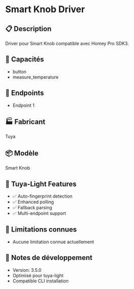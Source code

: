 # Smart Knob Driver

## 📋 Description
Driver pour Smart Knob compatible avec Homey Pro SDK3.

## 🔧 Capacités
- button
- measure_temperature

## 📡 Endpoints
- Endpoint 1

## 🏭 Fabricant
Tuya

## 📦 Modèle
Smart Knob

## 🚀 Tuya-Light Features
- ✅ Auto-fingerprint detection
- ✅ Enhanced polling
- ✅ Fallback parsing
- ✅ Multi-endpoint support

## 🐛 Limitations connues
- Aucune limitation connue actuellement

## 📝 Notes de développement
- Version: 3.5.0
- Optimisé pour tuya-light
- Compatible CLI installation
